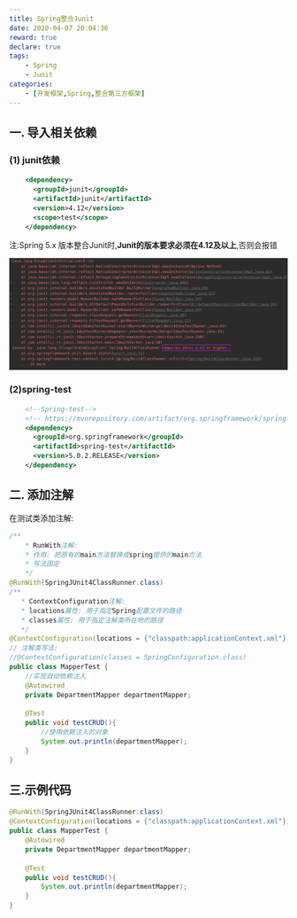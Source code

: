 ```yaml
---
title: Spring整合Junit
date: 2020-04-07 20:04:36
reward: true
declare: true
tags: 
	- Spring 
	- Junit
categories: 
    - [开发框架,Spring,整合第三方框架]
---
```


## 一. 导入相关依赖

### (1) junit依赖

```xml
    <dependency>
      <groupId>junit</groupId>
      <artifactId>junit</artifactId>
      <version>4.12</version>
      <scope>test</scope>
    </dependency>
```

注:Spring 5.x 版本整合Junit时,**Junit的版本要求必须在4.12及以上**,否则会报错

<!--more-->

![Spring整合Junit版本问题](img/Spring整合Junit版本问题.png)

### (2)spring-test

```xml
    <!--Spring-test-->
    <!-- https://mvnrepository.com/artifact/org.springframework/spring-aspects -->
    <dependency>
      <groupId>org.springframework</groupId>
      <artifactId>spring-test</artifactId>
      <version>5.0.2.RELEASE</version>
    </dependency>
```

## 二. 添加注解

在测试类添加注解:

```java
/**
	* RunWith注解:
	* 作用: 把原有的main方法替换成spring提供的main方法
	* 写法固定
	*/
@RunWith(SpringJUnit4ClassRunner.class)
/**
   * ContextConfiguration注解:
   * locations属性: 用于指定Spring配置文件的路径
   * classes属性: 用于指定注解类所在地的路径
   */
@ContextConfiguration(locations = {"classpath:applicationContext.xml"})
// 注解类写法:
//@ContextConfiguration(classes = SpringConfiguration.class)
public class MapperTest {
	//实现自动依赖注入
    @Autowired
    private DepartmentMapper departmentMapper;

    @Test
    public void testCRUD(){
        //使用依赖注入的对象
        System.out.println(departmentMapper);
    }
}
```

## 三.示例代码

```java
@RunWith(SpringJUnit4ClassRunner.class)
@ContextConfiguration(locations = {"classpath:applicationContext.xml"})
public class MapperTest {
    @Autowired
    private DepartmentMapper departmentMapper;

    @Test
    public void testCRUD(){
        System.out.println(departmentMapper);
    }
}
```


